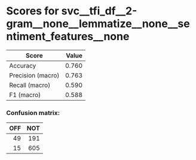 # Scores for svc__tfi_df__2-gram__none__lemmatize__none__sentiment_features__none
|      Score      |Value|
|-----------------|----:|
|Accuracy         |0.760|
|Precision (macro)|0.763|
|Recall (macro)   |0.590|
|F1 (macro)       |0.588|

### Confusion matrix:
|OFF|NOT|
|--:|--:|
| 49|191|
| 15|605|
